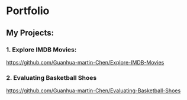 # Portfolio
## My Projects:
### 1. Explore IMDB Movies:
https://github.com/Guanhua-martin-Chen/Explore-IMDB-Movies
### 2. Evaluating Basketball Shoes
https://github.com/Guanhua-martin-Chen/Evaluating-Basketball-Shoes

